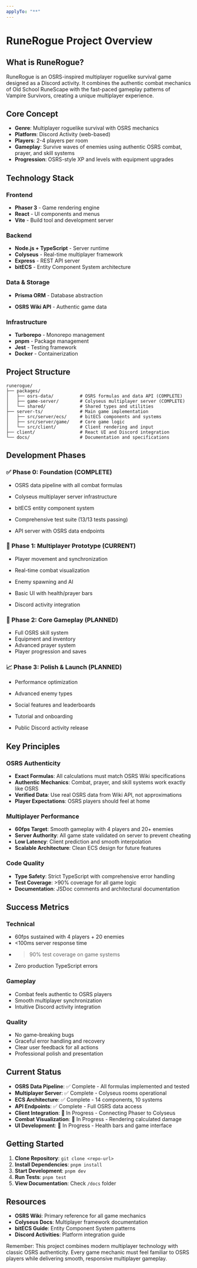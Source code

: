 ```yaml
---
applyTo: "**"
---
```


# RuneRogue Project Overview

## What is RuneRogue?

RuneRogue is an OSRS-inspired multiplayer roguelike survival game designed as a Discord activity. It combines the authentic combat mechanics of Old School RuneScape with the fast-paced gameplay patterns of Vampire Survivors, creating a unique multiplayer experience.

## Core Concept

- **Genre**: Multiplayer roguelike survival with OSRS mechanics
- **Platform**: Discord Activity (web-based)
- **Players**: 2-4 players per room
- **Gameplay**: Survive waves of enemies using authentic OSRS combat, prayer, and skill systems
- **Progression**: OSRS-style XP and levels with equipment upgrades

## Technology Stack

### Frontend

- **Phaser 3** - Game rendering engine
- **React** - UI components and menus
- **Vite** - Build tool and development server

### Backend

- **Node.js + TypeScript** - Server runtime
- **Colyseus** - Real-time multiplayer framework
- **Express** - REST API server
- **bitECS** - Entity Component System architecture

### Data & Storage

- **Prisma ORM** - Database abstraction

- **OSRS Wiki API** - Authentic game data

### Infrastructure

- **Turborepo** - Monorepo management
- **pnpm** - Package management
- **Jest** - Testing framework
- **Docker** - Containerization

## Project Structure

```
runerogue/
├── packages/
│   ├── osrs-data/          # OSRS formulas and data API (COMPLETE)
│   ├── game-server/        # Colyseus multiplayer server (COMPLETE)
│   └── shared/             # Shared types and utilities
├── server-ts/              # Main game implementation
│   ├── src/server/ecs/     # bitECS components and systems
│   ├── src/server/game/    # Core game logic
│   └── src/client/         # Client rendering and input
├── client/                 # React UI and Discord integration
└── docs/                   # Documentation and specifications
```

## Development Phases

### ✅ Phase 0: Foundation (COMPLETE)

- OSRS data pipeline with all combat formulas
- Colyseus multiplayer server infrastructure

- bitECS entity component system
- Comprehensive test suite (13/13 tests passing)
- API server with OSRS data endpoints

### 🎯 Phase 1: Multiplayer Prototype (CURRENT)

- Player movement and synchronization

- Real-time combat visualization
- Enemy spawning and AI
- Basic UI with health/prayer bars
- Discord activity integration

### 🚀 Phase 2: Core Gameplay (PLANNED)

- Full OSRS skill system
- Equipment and inventory
- Advanced prayer system
- Player progression and saves

### 📈 Phase 3: Polish & Launch (PLANNED)

- Performance optimization

- Advanced enemy types
- Social features and leaderboards
- Tutorial and onboarding
- Public Discord activity release

## Key Principles

### OSRS Authenticity

- **Exact Formulas**: All calculations must match OSRS Wiki specifications
- **Authentic Mechanics**: Combat, prayer, and skill systems work exactly like OSRS
- **Verified Data**: Use real OSRS data from Wiki API, not approximations
- **Player Expectations**: OSRS players should feel at home

### Multiplayer Performance

- **60fps Target**: Smooth gameplay with 4 players and 20+ enemies
- **Server Authority**: All game state validated on server to prevent cheating
- **Low Latency**: Client prediction and smooth interpolation
- **Scalable Architecture**: Clean ECS design for future features

### Code Quality

- **Type Safety**: Strict TypeScript with comprehensive error handling
- **Test Coverage**: >90% coverage for all game logic
- **Documentation**: JSDoc comments and architectural documentation

## Success Metrics

### Technical

- 60fps sustained with 4 players + 20 enemies
- <100ms server response time
- > 90% test coverage on game systems
- Zero production TypeScript errors

### Gameplay

- Combat feels authentic to OSRS players
- Smooth multiplayer synchronization
- Intuitive Discord activity integration

### Quality

- No game-breaking bugs
- Graceful error handling and recovery
- Clear user feedback for all actions
- Professional polish and presentation

## Current Status

- **OSRS Data Pipeline**: ✅ Complete - All formulas implemented and tested
- **Multiplayer Server**: ✅ Complete - Colyseus rooms operational
- **ECS Architecture**: ✅ Complete - 14 components, 10 systems
- **API Endpoints**: ✅ Complete - Full OSRS data access
- **Client Integration**: 🔄 In Progress - Connecting Phaser to Colyseus
- **Combat Visualization**: 🔄 In Progress - Rendering calculated damage
- **UI Development**: 🔄 In Progress - Health bars and game interface

## Getting Started

1. **Clone Repository**: `git clone <repo-url>`
2. **Install Dependencies**: `pnpm install`
3. **Start Development**: `pnpm dev`
4. **Run Tests**: `pnpm test`
5. **View Documentation**: Check `/docs` folder

## Resources

- **OSRS Wiki**: Primary reference for all game mechanics
- **Colyseus Docs**: Multiplayer framework documentation
- **bitECS Guide**: Entity Component System patterns
- **Discord Activities**: Platform integration guide

Remember: This project combines modern multiplayer technology with classic OSRS authenticity. Every game mechanic must feel familiar to OSRS players while delivering smooth, responsive multiplayer gameplay.
